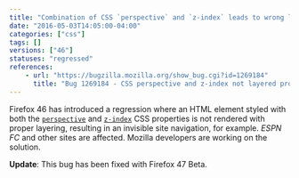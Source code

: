 ```yaml
---
title: "Combination of CSS `perspective` and `z-index` leads to wrong layering"
date: "2016-05-03T14:05:00-04:00"
categories: ["css"]
tags: []
versions: ["46"]
statuses: "regressed"
references:
    - url: "https://bugzilla.mozilla.org/show_bug.cgi?id=1269184"
      title: "Bug 1269184 - CSS perspective and z-index not layered properly on Firefox 46+, breaking site navigation on ESPN FC and ADS-B Exchange"
---
```

Firefox 46 has introduced a regression where an HTML element styled with both the [`perspective`](https://developer.mozilla.org/docs/Web/CSS/perspective) and [`z-index`](https://developer.mozilla.org/docs/Web/CSS/z-index) CSS properties is not rendered with proper layering, resulting in an invisible site navigation, for example. *ESPN FC* and other sites are affected. Mozilla developers are working on the solution.

**Update**: This bug has been fixed with Firefox 47 Beta.
